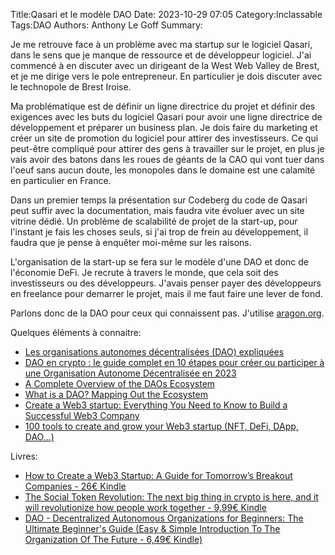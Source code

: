 Title:Qasari et le modèle DAO
Date: 2023-10-29 07:05
Category:Inclassable
Tags:DAO
Authors: Anthony Le Goff
Summary:

Je me retrouve face à un problème avec ma startup sur le logiciel Qasari, dans le sens que je manque de ressource et de développeur logiciel. J'ai commencé à en discuter avec un dirigeant de la West Web Valley de Brest, et je me dirige vers le pole entrepreneur. En particulier je dois discuter avec le technopole de Brest Iroise.

Ma problématique est de définir un ligne directrice du projet et définir des exigences avec les buts du logiciel Qasari pour avoir une ligne directrice de développement et préparer un business plan. Je dois faire du marketing et créer un site de promotion du logiciel pour attirer des investisseurs. Ce qui peut-être compliqué pour attirer des gens à travailler sur le projet, en plus je vais avoir des batons dans les roues de géants de la CAO qui vont tuer dans l'oeuf sans aucun doute, les monopoles dans le domaine est une calamité en particulier en France. 

Dans un premier temps la présentation sur Codeberg du code de Qasari peut suffir avec la documentation, mais faudra vite évoluer avec un site vitrine dédié. Un problème de scalabilité de projet de la start-up, pour l'instant je fais les choses seuls, si j'ai trop de frein au développement, il faudra que je pense à enquêter moi-même sur les raisons.

L'organisation de la start-up se fera sur le modèle d'une DAO et donc de l'économie DeFi. Je recrute à travers le monde, que cela soit des investisseurs ou des développeurs. J'avais penser payer des développeurs en freelance pour demarrer le projet, mais il me faut faire une lever de fond.

Parlons donc de la DAO pour ceux qui connaissent pas. J'utilise [aragon.org](https://aragon.org/).

Quelques éléments à connaitre:

* [Les organisations autonomes décentralisées (DAO) expliquées](https://academy.binance.com/fr/articles/decentralized-autonomous-organizations-daos-explained)
* [DAO en crypto : le guide complet en 10 étapes pour créer ou participer à une Organisation Autonome Décentralisée en 2023](https://academieweb3.com/dao-crypto/)
* [A Complete Overview of the DAOs Ecosystem](https://coinmarketcap.com/academy/article/a-complete-overview-of-the-daos-ecosystem)
* [What is a DAO? Mapping Out the Ecosystem](https://thedefiant.io/what-is-a-dao)
* [Create a Web3 startup: Everything You Need to Know to Build a Successful Web3 Company](https://julianivaldy.medium.com/create-a-web3-startup-everything-you-need-to-know-to-build-a-successful-web3-company-4f70fbf1bee7)
* [100 tools to create and grow your Web3 startup (NFT, DeFi, DApp, DAO…)](https://julianivaldy.medium.com/100-tools-to-create-and-grow-your-web3-startup-nft-defi-dapp-dao-5dc466af375e)

Livres:

* [How to Create a Web3 Startup: A Guide for Tomorrow’s Breakout Companies - 26€ Kindle](https://www.amazon.fr/How-Create-Web3-Startup-Tomorrows-ebook/dp/B0BKW7PJG5/ref=tmm_kin_swatch_0?_encoding=UTF8&qid=&sr=)
* [The Social Token Revolution: The next big thing in crypto is here, and it will revolutionize how people work together - 9,99€ Kindle](https://www.amazon.com/Social-Token-Revolution-revolutionize-together/dp/B09NGTB395)
* [DAO - Decentralized Autonomous Organizations for Beginners: The Ultimate Beginner's Guide (Easy & Simple Introduction To The Organization Of The Future - 6,49€ Kindle)](https://www.amazon.com/DAO-Decentralized-Organizations-Introduction-Organization-ebook/dp/B09DT9XF99/ref=sr_1_1?crid=10V04ZGB94PCB&keywords=dao+decentralized+organization&qid=1698561955&s=books&sprefix=dao+decentralised+organization%2Cstripbooks%2C150&sr=1-1)
